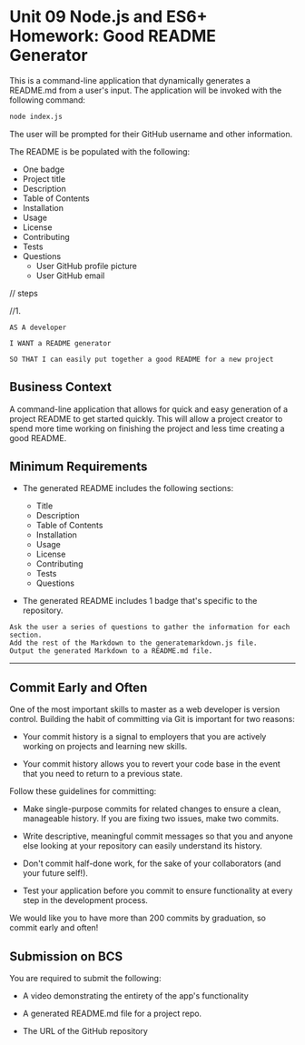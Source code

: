 # Unit 09 Node.js and ES6+ Homework: Good README Generator

This is a command-line application that dynamically generates a README.md from a user's input. The application will be invoked with the following command:

```sh
node index.js
```

The user will be prompted for their GitHub username and other information.

The README is be populated with the following:

* One badge
* Project title
* Description
* Table of Contents
* Installation
* Usage
* License
* Contributing
* Tests
* Questions
  * User GitHub profile picture
  * User GitHub email



// steps

//1. 

```
AS A developer

I WANT a README generator

SO THAT I can easily put together a good README for a new project
```


## Business Context

 A command-line application that allows for quick and easy generation of a project README to get started quickly. This will allow a project creator to spend more time working on finishing the project and less time creating a good README.

## Minimum Requirements


* The generated README includes the following sections: 
  * Title
  * Description
  * Table of Contents
  * Installation
  * Usage
  * License
  * Contributing
  * Tests
  * Questions

* The generated README includes 1 badge that's specific to the repository.

```
Ask the user a series of questions to gather the information for each section.
Add the rest of the Markdown to the generatemarkdown.js file.
Output the generated Markdown to a README.md file.
```
- - -

## Commit Early and Often

One of the most important skills to master as a web developer is version control. Building the habit of committing via Git is important for two reasons:

* Your commit history is a signal to employers that you are actively working on projects and learning new skills.

* Your commit history allows you to revert your code base in the event that you need to return to a previous state.

Follow these guidelines for committing:

* Make single-purpose commits for related changes to ensure a clean, manageable history. If you are fixing two issues, make two commits.

* Write descriptive, meaningful commit messages so that you and anyone else looking at your repository can easily understand its history.

* Don't commit half-done work, for the sake of your collaborators (and your future self!).

* Test your application before you commit to ensure functionality at every step in the development process.

We would like you to have more than 200 commits by graduation, so commit early and often!

## Submission on BCS

You are required to submit the following:

* A video demonstrating the entirety of the app's functionality 

* A generated README.md file for a project repo.

* The URL of the GitHub repository

